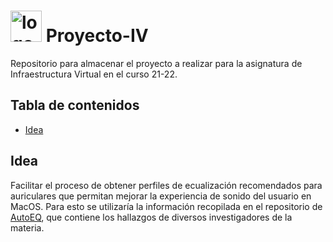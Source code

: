 # <img src="https://pbs.twimg.com/profile_images/378800000364886592/2e6f7c62714a4ae59c71e7cc8772df0e_400x400.png" alt="logo" width=50px /> Proyecto-IV

Repositorio para almacenar el proyecto a realizar para la asignatura de Infraestructura Virtual en el curso 21-22.

## Tabla de contenidos

- [Idea](#idea)

## Idea

Facilitar el proceso de obtener perfiles de ecualización recomendados para auriculares que permitan mejorar la experiencia de sonido del usuario en MacOS. Para esto se utilizaría la información recopilada en el repositorio de [AutoEQ](https://github.com/jaakkopasanen/AutoEq), que contiene los hallazgos de diversos investigadores de la materia.
